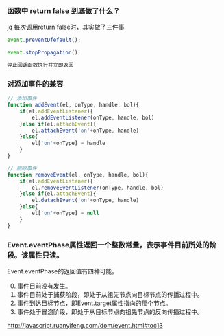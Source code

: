 ### 函数中 return false 到底做了什么？

jq 每次调用return false时，其实做了三件事
```js
event.preventDfefault();

event.stopPropagation();

停止回调函数执行并立即返回
```

### 对添加事件的兼容
```js
// 添加事件
function addEvent(el, onType, handle, bol){
    if(el.addEventListener){
        el.addEventListener(onType, handle, bol)
    }else if(el.attachEvent){
        el.attachEvent('on'+onType, handle)
    }else{
        el['on'+onType] = handle
    }
}

// 删除事件
function removeEvent(el, onType, handle, bol){
    if(el.addEventListener){
        el.removeEventListener(onType, handle, bol)
    }else if(el.attachEvent){
        el.detachEvent('on'+onType, handle)
    }else{
        el['on'+onType] = null
    }
}
```

### Event.eventPhase属性返回一个整数常量，表示事件目前所处的阶段。该属性只读。
Event.eventPhase的返回值有四种可能。

0. 事件目前没有发生。
1. 事件目前处于捕获阶段，即处于从祖先节点向目标节点的传播过程中。
2. 事件到达目标节点，即Event.target属性指向的那个节点。
3. 事件处于冒泡阶段，即处于从目标节点向祖先节点的反向传播过程中。

http://javascript.ruanyifeng.com/dom/event.html#toc13
